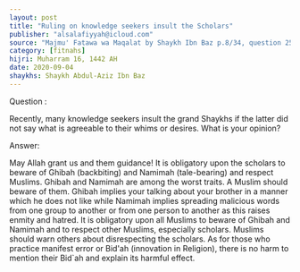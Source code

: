 ```yaml
---
layout: post
title: "Ruling on knowledge seekers insult the Scholars"
publisher: "alsalafiyyah@icloud.com"
source: "Majmu' Fatawa wa Maqalat by Shaykh Ibn Baz p.8/34, question 25"
category: [fitnahs]
hijri: Muharram 16, 1442 AH
date: 2020-09-04
shaykhs: Shaykh Abdul-Aziz Ibn Baz
---
```


Question : 

Recently, many knowledge seekers insult the grand Shaykhs if the latter did not say what is agreeable to their whims or desires. What is your opinion? 

Answer:

May Allah grant us and them guidance! It is obligatory upon the scholars to beware of Ghibah (backbiting) and Namimah (tale-bearing) and respect Muslims. Ghibah and Namimah are among the worst traits. A Muslim should beware of them. Ghibah implies your talking about your brother in a manner which he does not like while Namimah implies spreading malicious words from one group to another or from one person to another as this raises enmity and hatred. It is obligatory upon all Muslims to beware of Ghibah and Namimah and to respect other Muslims, especially scholars. Muslims should warn others about disrespecting the scholars. As for those who practice manifest error or Bid'ah (innovation in Religion), there is no harm to mention their Bid`ah and explain its harmful effect. 
